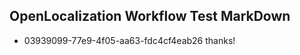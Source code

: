 ## OpenLocalization Workflow Test MarkDown
* 03939099-77e9-4f05-aa63-fdc4cf4eab26 thanks!

<!--HONumber=Sep16_HO1-->


